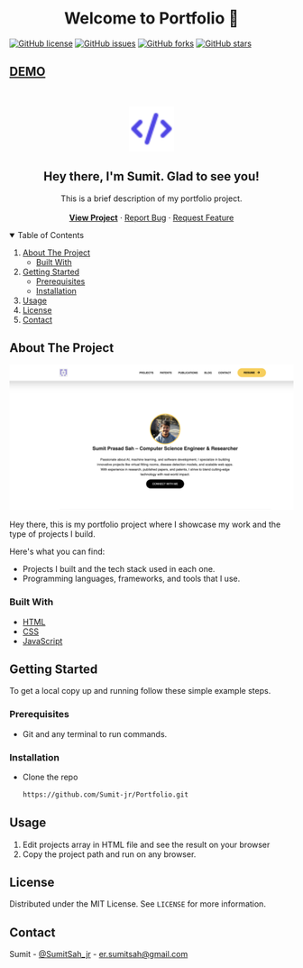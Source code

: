 <h1 align="center">Welcome to Portfolio 👋</h1>
<a href="https://github.com/Sumit-jr/Portfolio/blob/main/LICENSE"><img alt="GitHub license" src="https://img.shields.io/github/license/Sumit-jr/Portfolio"></a>
<a href="https://github.com/Sumit-jr/Portfolio/issues"><img alt="GitHub issues" src="https://img.shields.io/github/issues/Sumit-jr/Portfolio"></a>
<a href="https://github.com/Sumit-jr/Portfolio/network"><img alt="GitHub forks" src="https://img.shields.io/github/forks/Sumit-jr/Portfolio"></a> 
<a href="https://github.com/Sumit-jr/Portfolio/stargazers"><img alt="GitHub stars" src="https://img.shields.io/github/stars/Sumit-jr/Portfolio"></a>

## [DEMO](https://sumit-jr.github.io/Portfolio/)
<!-- PROJECT LOGO -->
<br />
<p align="center">
    <img src="assets/favicon.svg" alt="Logo" width="80" height="80">
  </a>

  <h2 align="center">Hey there, I'm Sumit. Glad to see you!</h2>

  <p align="center">
    This is a brief description of my portfolio project.
    <br />
    <br />
    <a href="https://sumit-jr.github.io/Portfolio/"> <strong>View Project</strong></a>
    ·
    <a href="https://github.com/Sumit-jr/Portfolio/issues">Report Bug</a>
    ·
    <a href="https://github.com/Sumit-jr/Portfolio/issues">Request Feature</a>
  </p>
</p>

<!-- TABLE OF CONTENTS -->
<details open="open">
  <summary>Table of Contents</summary>
  <ol>
    <li>
      <a href="#about-the-project">About The Project</a>
      <ul>
        <li><a href="#built-with">Built With</a></li>
      </ul>
    </li>
    <li>
      <a href="#getting-started">Getting Started</a>
      <ul>
        <li><a href="#prerequisites">Prerequisites</a></li>
        <li><a href="#installation">Installation</a></li>
      </ul>
    </li>
    <li><a href="#usage">Usage</a></li>
    <li><a href="#license">License</a></li>
    <li><a href="#contact">Contact</a></li>
  </ol>
</details>

<!-- ABOUT THE PROJECT -->

## About The Project

![Product Name Screen Shot](https://github.com/sumit-jr/Portfolio/blob/master/assets/project-screenshot.png)

Hey there, this is my portfolio project where I showcase my work and the type of projects I build.

Here's what you can find:

- Projects I built and the tech stack used in each one.
- Programming languages, frameworks, and tools that I use.

### Built With

- [HTML](https://www.w3schools.com/html/)
- [CSS](https://developer.mozilla.org/en-US/docs/Web/CSS)
- [JavaScript](https://javascript.info/)

<!-- GETTING STARTED -->

## Getting Started

To get a local copy up and running follow these simple example steps.

### Prerequisites

- Git and any terminal to run commands.

### Installation

- Clone the repo
   ```sh
   https://github.com/Sumit-jr/Portfolio.git
   ```

<!-- USAGE EXAMPLES -->

## Usage

1. Edit projects array in HTML file and see the result on your browser
2. Copy the project path and run on any browser.
<!-- ROADMAP -->



<!-- LICENSE -->

## License

Distributed under the MIT License. See `LICENSE` for more information.

<!-- CONTACT -->

## Contact

Sumit - [@SumitSah_jr](https://twitter.com/SumitSah_Jr) - er.sumitsah@gmail.com


